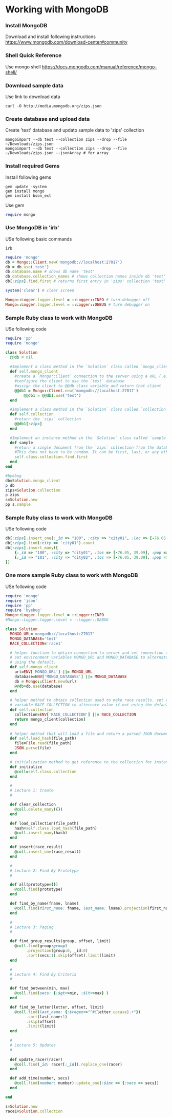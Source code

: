 # Working with MongoDB

### Install MongoDB
Download and install following instructions https://www.mongodb.com/download-center#community

### Shell Quick Reference
Use mongo shell https://docs.mongodb.com/manual/reference/mongo-shell/

### Download sample data
Use link to download data  
```
curl -O http://media.mongodb.org/zips.json
```

### Create database and upload data
Create 'test' database and updato sample data to 'zips' collection  
```
mongoimport --db test --collection zips --drop --file ~/Downloads/zips.json
mongoimport --db test --collection zips --drop --file ~/Downloads/zips.json --jsonArray # for array
```

### Install required Gems
Install following gems 
```
gem update -system
gem install mongo
gem install bson_ext
```
Use gem 
```ruby
require mongo
```

### Use MongoDB in 'irb'
USe following basic commands
```
irb
```

```ruby
require 'mongo'
db = Mongo::Client.new('mongodb://localhost:27017')
db = db.use('test')
db.database.name # shows db name 'test'
db.database.collection_names # shows collection names inside db 'test'
db[:zips].find.first # returns first entry in 'zips' collection 'test' db
```

```ruby
system('clear') # clear screen
```

```ruby
Mongo::Logger.logger.level = ::Logger::INFO # turn debugger off
Mongo::Logger.logger.level = ::Logger::DEBUG # turn debugger on
```

### Sample Ruby class to work with MongoDB
USe following code
```ruby
require 'pp'
require 'mongo'

class Solution
  @@db = nil
  
  #Implement a class method in the `Solution` class called `mongo_client` that will 
  def self.mongo_client
    #create a `Mongo::Client` connection to the server using a URL (.e.g., 'mongodb://localhost:27017')
    #configure the client to use the `test` database
    #assign the client to @@db class variable and return that client
    @@db1 = Mongo::Client.new('mongodb://localhost:27017')
		@@db1 = @@db1.use('test')
  end

  #Implement a class method in the `Solution` class called `collection` that will
  def self.collection
    #return the `zips` collection
    @@db1[:zips]
  end

  #Implement an instance method in the `Solution` class called `sample` that will
  def sample
    #return a single document from the `zips` collection from the database. 
    #This does not have to be random. It can be first, last, or any other document in the collection.
    self.class.collection.find.first
  end
end

#byebug
db=Solution.mongo_client
p db
zips=Solution.collection
p zips
s=Solution.new
pp s.sample
```

### Sample Ruby class to work with MongoDB
USe following code
```ruby
db[:zips].insert_one(:_id => "100", :city => "city01", :loc => [-76.05, 39.09], :pop => 4678, :state => "MD")
db[:zips].find(:city => 'city01').count
db[:zips].insert_many([
	{:_id => "100", :city => "city01", :loc => [-76.05, 39.09], :pop => 4678, :state => "MD"},
	{:_id => "101", :city => "city02", :loc => [-76.05, 39.09], :pop => 4678, :state => "MD"}
])
```

### One more sample Ruby class to work with MongoDB
USe following code
```ruby
require 'mongo'
require 'json'
require 'pp'
require 'byebug'
Mongo::Logger.logger.level = ::Logger::INFO
#Mongo::Logger.logger.level = ::Logger::DEBUG

class Solution
  MONGO_URL='mongodb://localhost:27017'
  MONGO_DATABASE='test'
  RACE_COLLECTION='race1'

  # helper function to obtain connection to server and set connection to use specific DB
  # set environment variables MONGO_URL and MONGO_DATABASE to alternate values if not
  # using the default.
  def self.mongo_client
    url=ENV['MONGO_URL'] ||= MONGO_URL
    database=ENV['MONGO_DATABASE'] ||= MONGO_DATABASE 
    db = Mongo::Client.new(url)
    @@db=db.use(database)
  end

  # helper method to obtain collection used to make race results. set environment
  # variable RACE_COLLECTION to alternate value if not using the default.
  def self.collection
    collection=ENV['RACE_COLLECTION'] ||= RACE_COLLECTION
    return mongo_client[collection]
  end
  
  # helper method that will load a file and return a parsed JSON document as a hash
  def self.load_hash(file_path) 
    file=File.read(file_path)
    JSON.parse(file)
  end

  # initialization method to get reference to the collection for instance methods to use
  def initialize
    @coll=self.class.collection
  end

  #
  # Lecture 1: Create
  #

  def clear_collection
    @coll.delete_many({})
  end

  def load_collection(file_path) 
    hash=self.class.load_hash(file_path)
    @coll.insert_many(hash)
  end

  def insert(race_result)
    @coll.insert_one(race_result)
  end

  #
  # Lecture 2: Find By Prototype
  #

  def all(prototype={})
    @coll.find(prototype)
  end

  def find_by_name(fname, lname)
    @coll.find(first_name: fname, last_name: lname).projection(first_name:1, last_name:1, number:1, _id:0)
  end

  #
  # Lecture 3: Paging
  #

  def find_group_results(group, offset, limit) 
    @coll.find(group:group)
         .projection(group:0, _id:0)
         .sort(secs:1).skip(offset).limit(limit)
  end

  #
  # Lecture 4: Find By Criteria
  #

  def find_between(min, max) 
    @coll.find(secs: {:$gt=>min, :$lt=>max} )
  end

  def find_by_letter(letter, offset, limit) 
    @coll.find(last_name: {:$regex=>"^#{letter.upcase}.+"})
         .sort(last_name:1)
         .skip(offset)
         .limit(limit)
  end

  #
  # Lecture 5: Updates
  #
  
  def update_racer(racer)
    @coll.find(_id: racer[:_id]).replace_one(racer)
  end

  def add_time(number, secs)
    @coll.find(number: number).update_one(:$inc => {:secs => secs})
  end

end

s=Solution.new
race1=Solution.collection
```
